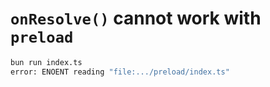 # `onResolve()` cannot work with `preload`

```bash
bun run index.ts
error: ENOENT reading "file:.../preload/index.ts"
```
